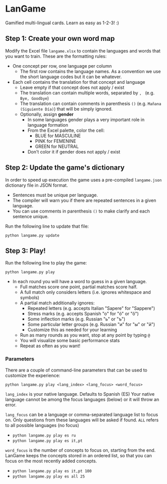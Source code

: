 # LanGame

Gamified multi-lingual cards. Learn as easy as 1-2-3! :)

## Step 1: Create your own word map

Modify the Excel file `langame.xlsx` to contain the languages and words that you want to train.
These are the formatting rules:

* One concept per row, one language per column
    * The first row contains the language names. As a convention we use the short language codes but it can be whatever.
* Each cell contains the translation for that concept and language
    * Leave empty if that concept does not apply / exist
    * The translation can contain multiple words, separated by `, ` (e.g. `Bye, Goodbye`)
    * The translation can contain comments in parenthesis `()` (e.g. `Mañana (Siguiente Día)`) that will be simply ignored.
    * Optionally, assign **gender**
        * In some languages gender plays a very important role in language formation
        * From the Excel palette, color the cell:
            * BLUE for MASCULINE
            * PINK for FEMENINE
            * GREEN for NEUTRAL
        * Don't color it if gender does not apply / exist

## Step 2: Update the game's dictionary

In order to speed up execution the game uses a pre-compiled `langame.json` dictionary file in JSON format.

* Sentences must be unique per language.
* The compiler will warn you if there are repeated sentences in a given language.
* You can use comments in parenthesis `()` to make clarify and each sentence unique.

Run the following line to update that file:

`python langame.py update`

## Step 3: Play!

Run the following line to play the game:

`python langame.py play`

* In each round you will have a word to guess in a given language.
    * Full matches score one point, partial matches score half.
    * A full match only considers letters (i.e. ignores whitespace and symbols)
    * A partial match additionally ignores:
        * Repeated letters (e.g. accepts Italian "Sapere" for "Sappere")
        * Stress marks (e.g. accepts Spanish "o" for "ó" or "ô")
        * Some inflection marks (e.g. Russian "ь" or "ъ")
        * Some particular letter groups (e.g. Russian "и" for "ы" or "й")
        * Customize this as needed for your learning
    * Run as many rounds as you want, stop at any point by typing `@`
    * You will visualize some basic performance stats
    * Repeat as often as you want!

### Parameters

There are a couple of command-line parameters that can be used to customize the experience:

`python langame.py play <lang_index> <lang_focus> <word_focus>`

`lang_index` is your native language. Defaults to Spanish (ES)
Your native language cannot be among the focus languages (below) or it will throw an error.

`lang_focus` can be a language or comma-separated language list to focus on.
Only questions from these languages will be asked if found.
`ALL` refers to all possible languages (no focus)

* `python langame.py play es ru`
* `python langame.py play es it,pt`

`word_focus` is the number of concepts to focus on, starting from the end.
LanGame keeps the concepts stored in an ordered list, so that you can focus on the most recently added concepts.

* `python langame.py play es it,pt 100`
* `python langame.py play es all 25`